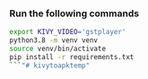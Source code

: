 ### Run the following commands
```bash
export KIVY_VIDEO='gstplayer'
python3.8 -m venv venv
source venv/bin/activate
pip install -r requirements.txt
```"# kivytoapktemp" 
